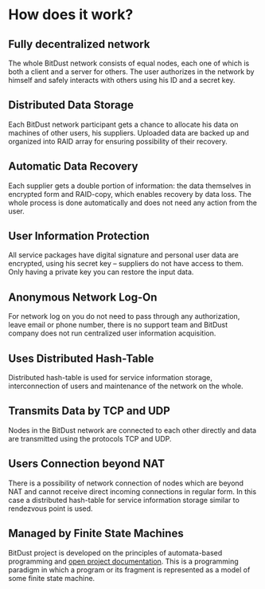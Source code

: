 # How does it work?


## Fully decentralized network

The whole BitDust network consists of equal nodes, each one of which is both a client and a server for others. 
The user authorizes in the network by himself and safely interacts with others using his ID and a secret key. 


## Distributed Data Storage

Each BitDust network participant gets a chance to allocate his data on machines of other users, his suppliers. 
Uploaded data are backed up and organized into RAID array for ensuring possibility of their recovery. 


## Automatic Data Recovery

Each supplier gets a double portion of information: the data themselves in encrypted form and RAID-copy, 
which enables recovery by data loss. The whole process is done automatically and does not need 
any action from the user.


## User Information Protection

All service packages have digital signature and personal user data are encrypted, using his secret key – suppliers 
do not have access to them. Only having a private key you can restore the input data.


## Anonymous Network Log-On

For network log on you do not need to pass through any authorization, leave email or phone number, 
there is no support team and BitDust company does not run centralized user information acquisition.


## Uses Distributed Hash-Table

Distributed hash-table is used for service information storage, interconnection of users and maintenance 
of the network on the whole.


## Transmits Data by TCP and UDP

Nodes in the BitDust network are connected to each other directly and data are transmitted using 
the protocols TCP and UDP.


## Users Connection beyond NAT

There is a possibility of network connection of nodes which are beyond NAT and cannot receive direct 
incoming connections in regular form. In this case a distributed hash-table for service information 
storage similar to rendezvous point is used. 


## Managed by Finite State Machines

BitDust project is developed on the principles of automata-based programming and 
[open project documentation](http://is.ifmo.ru/articles_en/).
This is a programming paradigm in which a program or its fragment is represented as a model of 
some finite state machine.




